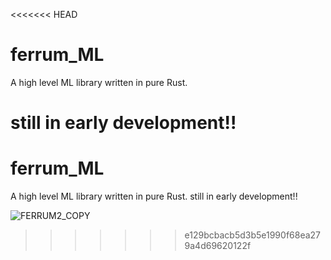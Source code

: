 <<<<<<< HEAD
# ferrum_ML

A high level ML library written in pure Rust.

still in early development!!
=======
# ferrum_ML

A high level ML library written in pure Rust.
still in early development!!


![FERRUM2_COPY](https://github.com/Harsha-vardhan-R/ferrumML/assets/112687561/b2e1dde4-41e1-412f-a73a-d2a40693ba76)

>>>>>>> e129bcbacb5d3b5e1990f68ea279a4d69620122f
